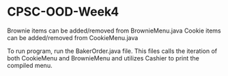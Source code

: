 # CPSC-OOD-Week4

Brownie items can be added/removed from BrownieMenu.java
Cookie items can be added/removed from CookieMenu.java

To run program, run the BakerOrder.java file. This files calls the iteration of both CookieMenu and BrownieMenu
  and utilizes Cashier to print the compiled menu. 
